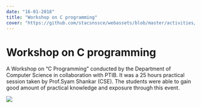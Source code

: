 ```yaml
---
date: "16-01-2018"
title: "Workshop on C programming"
cover: "https://github.com/stacsnssce/webassets/blob/master/activities/Page-5-Image-9.jpg?raw=true"
---
```

# Workshop on C programming

A Workshop on “C Programming” conducted by the Department of Computer Science in collaboration with PTIB. It was a 25 hours practical session taken by Prof.Syam Shankar (CSE). The students were able to gain good amount of practical knowledge and exposure through this event.

![](https://github.com/stacsnssce/webassets/blob/master/activities/Page-5-Image-9.jpg?raw=true)